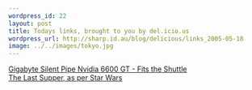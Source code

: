 ```yaml
--- 
wordpress_id: 22
layout: post
title: Todays links, brought to you by del.icio.us
wordpress_url: http://sharp.id.au/blog/delicious/links_2005-05-18
image: ../../images/tokyo.jpg
---
```

<a href="http://forums.sudhian.com/messageview.aspx?catid=43&threadid=75791&highlight_key=y&keyword1=6600gt">Gigabyte Silent Pipe Nvidia 6600 GT - Fits the Shuttle</a>
<br />
<a href="http://www.giantmag.com/images/issue05/1280x1024_starwars.jpg">The Last Supper, as per Star Wars</a>
<br />
